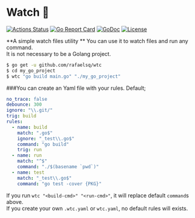 # Watch :eyes:

[![Actions Status](https://github.com/rafaelsq/wtc/workflows/tests/badge.svg)](https://github.com/rafaelsq/wtc/actions)
[![Go Report Card](https://goreportcard.com/badge/github.com/rafaelsq/wtc)](https://goreportcard.com/report/github.com/rafaelsq/wtc)
[![GoDoc](https://godoc.org/github.com/rafaelsq/wtc?status.svg)](https://godoc.org/github.com/rafaelsq/wtc)
[![License](https://img.shields.io/badge/license-MIT-blue.svg)](https://opensource.org/licenses/MIT)

**A simple watch files utility **
You can use it to watch files and run any command.  
It is not necessary to be a Golang project.  

```bash
$ go get -u github.com/rafaelsq/wtc
$ cd my_go_project
$ wtc "go build main.go" "./my_go_project"
```

###You can create an Yaml file with your rules.
Default;
```yaml
no_trace: false
debounce: 300
ignore: "\\.git/"
trig: build
rules:
  - name: build
    match: ".go$"
    ignore: "_test\\.go$"
    command: "go build"
    trig: run
  - name: run
    match: "^$"
    command: "./$(basename `pwd`)"
  - name: test
    match: "_test\\.go$"
    command: "go test -cover {PKG}"
```

If you run `wtc "<build-cmd>" "<run-cmd>"`, it will replace default `command`s above.  
If you create your own `.wtc.yaml` or `wtc.yaml`, no default rules will exists.
